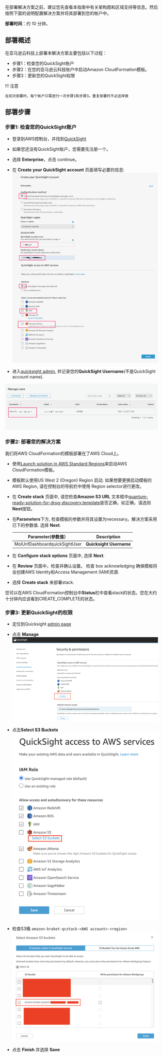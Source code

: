 在部署解决方案之前，建议您先查看本指南中有关架构图和区域支持等信息。然后按照下面的说明配置解决方案并将其部署到您的帐户中。

**部署时间**：约 10 分钟。


## 部署概述
在亚马逊云科技上部署本解决方案主要包括以下过程：

- 步骤1：检查您的QuickSight账户
- 步骤2：在您的亚马逊云科技账户中启动Amazon CloudFormation模板。
- 步骤3：更新您的QuickSight权限

!!! 注意

    在初次部署时，每个帐户只需进行一次步骤1和步骤3。重复部署时不必这样做

## 部署步骤

### 步骤1: 检查您的QuickSight账户


* 登录到AWS控制台，并找到[QuickSight](https://quicksight.aws.amazon.com/)

* 如果您还没有QuickSight账户，您需要先注册一个。

* 选择 **Enterprise**，点击 continue。

* 在 **Create your QuickSight account** 页面填写必要的信息:
![Fill information for quicksight](./images/create_quicksight.png)

* 进入[quicksight admin](https://us-east-1.quicksight.aws.amazon.com/sn/admin), 并记录您的**QuickSight Username**(不是QuickSight account name).

![quicksight username](./images/quicksight_username.png)

### 步骤2: 部署您的解决方案

我们将AWS CloudFormation的模板部署在了AWS Cloud上。

* 使用[Launch solution in AWS Standard Regions](https://console.aws.amazon.com/cloudformation/home?region=us-west-2#/stacks/new?stackName=qrsdd-stack)来启动AWS CloudFormation模板。
 
* 模板默认使用US West 2 (Oregon) Region 启动. 如果想要更换启动模板的 AWS Region, 请在控制台的导航栏中使用 Region selector进行更改。

* 在 **Create stack** 页面中, 请您检查**Amazon S3 URL** 文本框中[quantum-ready-solution-for-drug-discovery.template](template.md)是否正确，如正确，请选则**Next**按钮。

* 在**Parameters**下方, 检查模板的参数并将其设置为necessary。解决方案采用已下的参数值. 选择 **Next**.

    | Parameter(参数值）   |                                                         Description                                                      |
    |:-------------------:|:----:|
    | MolUnfDashboardquickSightUser | **Quicksight Username** |
    

* 在 **Configure stack options** 页面中, 选择 **Next**.
   
* 在 **Review** 页面中，检查并确认设置。 检查 box acknowledging 确保模板将会创建AWS Identity和Access Management (IAM)资源.

* 选择 **Create stack** 来部署stack.

您可以在AWS CloudFormation控制台中**Status**栏中查看stack的状态。您在大约十分钟内应该看到CREATE_COMPLETE的状态。


### 步骤3: 更新QuickSight的权限

* 定位到Quicksight [admin page](https://us-east-1.quicksight.aws.amazon.com/sn/admin#aws)

* 点击 **Manage**
![mange quicksight](./images/manage_quicksight.png)

* 点击**Select S3 Buckets**
![select s3 quicksight](./images/select_s3_bucket.png)

* 检查S3桶 `amazon-braket-qcstack-<AWS account>-<region>`
![choose s3 quicksight](./images/choose_s3_bucket.png)

* 点击 **Finish** 并选择 **Save**


